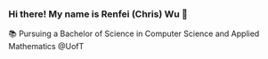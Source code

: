 ### Hi there! My name is Renfei (Chris) Wu 👋

📚 Pursuing a Bachelor of Science in Computer Science and Applied Mathematics @UofT

